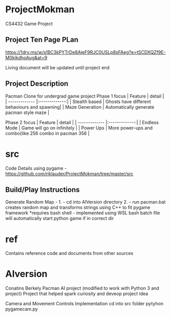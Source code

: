 # ProjectMokman
CS4432 Game Project

## Project Ten Page PLan 
https://1drv.ms/w/s!BC3kPYTrDe8AjeF9RJC0USLp8sFAeg?e=tSCDXQZf9E-M0kjkdhoAug&at=9

Living document will be updated until project end

## Project Description
Pacman Clone for undergrad game project
Phase 1 focus
| Feature       | detail        | 
| ------------- |:-------------:| 
| Stealth based | Ghosts have different behaviours and spawning| 
| Maze Generation | Automatically generate pacman style maze   |


Phase 2 focus
| Feature       | detail        | 
| ------------- |:-------------:| 
| Endless Mode | Game will go on infinitely | 
| Power Ups | More power-ups and combo(like 256 combo in pacman 356   |


# src
Code Details
using pygame - https://github.com/riklauder/ProjectMokman/tree/master/src

## Build/Play Instructions
Generate Random Map - 1. - cd into AIVersion directory 2. - run pacman.bat 
creates random map and transforms strings using C++ to fit pygame framework *requires bash shell - implemented using WSL bash
batch file will automatically start python game if in correct dir


# ref
Contains reference code and documents from other sources

# AIversion
Conatins Berkely Pacman AI project (modified to work with Python 3 and project)
Project that helped spark curiosity and deveop project idea


Camera and Movement Controls Implementation
cd into src folder
pytyhon pygamecam.py

